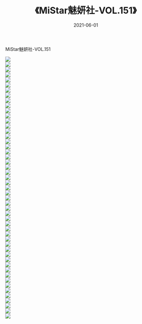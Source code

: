 ﻿---
layout: post
title:  《MiStar魅妍社-VOL.151》
date:   2021-06-01
img: http://img.660000.xyz/Sharelink/网络美图/2021/MiStar魅妍社-VOL.151/000.jpg
categories: [美女, 清纯, 唯美]
---

MiStar魅妍社-VOL.151

  ![](http://img.660000.xyz/Sharelink/网络美图/2021/MiStar魅妍社-VOL.151/001.jpg) <br> ![](http://img.660000.xyz/Sharelink/网络美图/2021/MiStar魅妍社-VOL.151/002.jpg) <br> ![](http://img.660000.xyz/Sharelink/网络美图/2021/MiStar魅妍社-VOL.151/003.jpg) <br> ![](http://img.660000.xyz/Sharelink/网络美图/2021/MiStar魅妍社-VOL.151/004.jpg) <br> ![](http://img.660000.xyz/Sharelink/网络美图/2021/MiStar魅妍社-VOL.151/005.jpg) <br> ![](http://img.660000.xyz/Sharelink/网络美图/2021/MiStar魅妍社-VOL.151/006.jpg) <br> ![](http://img.660000.xyz/Sharelink/网络美图/2021/MiStar魅妍社-VOL.151/007.jpg) <br> ![](http://img.660000.xyz/Sharelink/网络美图/2021/MiStar魅妍社-VOL.151/008.jpg) <br> ![](http://img.660000.xyz/Sharelink/网络美图/2021/MiStar魅妍社-VOL.151/009.jpg) <br> ![](http://img.660000.xyz/Sharelink/网络美图/2021/MiStar魅妍社-VOL.151/010.jpg) <br> ![](http://img.660000.xyz/Sharelink/网络美图/2021/MiStar魅妍社-VOL.151/011.jpg) <br> ![](http://img.660000.xyz/Sharelink/网络美图/2021/MiStar魅妍社-VOL.151/012.jpg) <br> ![](http://img.660000.xyz/Sharelink/网络美图/2021/MiStar魅妍社-VOL.151/013.jpg) <br> ![](http://img.660000.xyz/Sharelink/网络美图/2021/MiStar魅妍社-VOL.151/014.jpg) <br> ![](http://img.660000.xyz/Sharelink/网络美图/2021/MiStar魅妍社-VOL.151/015.jpg) <br> ![](http://img.660000.xyz/Sharelink/网络美图/2021/MiStar魅妍社-VOL.151/016.jpg) <br> ![](http://img.660000.xyz/Sharelink/网络美图/2021/MiStar魅妍社-VOL.151/017.jpg) <br> ![](http://img.660000.xyz/Sharelink/网络美图/2021/MiStar魅妍社-VOL.151/018.jpg) <br> ![](http://img.660000.xyz/Sharelink/网络美图/2021/MiStar魅妍社-VOL.151/019.jpg) <br> ![](http://img.660000.xyz/Sharelink/网络美图/2021/MiStar魅妍社-VOL.151/020.jpg) <br> ![](http://img.660000.xyz/Sharelink/网络美图/2021/MiStar魅妍社-VOL.151/021.jpg) <br> ![](http://img.660000.xyz/Sharelink/网络美图/2021/MiStar魅妍社-VOL.151/022.jpg) <br> ![](http://img.660000.xyz/Sharelink/网络美图/2021/MiStar魅妍社-VOL.151/023.jpg) <br> ![](http://img.660000.xyz/Sharelink/网络美图/2021/MiStar魅妍社-VOL.151/024.jpg) <br> ![](http://img.660000.xyz/Sharelink/网络美图/2021/MiStar魅妍社-VOL.151/025.jpg) <br> ![](http://img.660000.xyz/Sharelink/网络美图/2021/MiStar魅妍社-VOL.151/026.jpg) <br> ![](http://img.660000.xyz/Sharelink/网络美图/2021/MiStar魅妍社-VOL.151/027.jpg) <br> ![](http://img.660000.xyz/Sharelink/网络美图/2021/MiStar魅妍社-VOL.151/028.jpg) <br> ![](http://img.660000.xyz/Sharelink/网络美图/2021/MiStar魅妍社-VOL.151/029.jpg) <br> ![](http://img.660000.xyz/Sharelink/网络美图/2021/MiStar魅妍社-VOL.151/030.jpg) <br> ![](http://img.660000.xyz/Sharelink/网络美图/2021/MiStar魅妍社-VOL.151/031.jpg) <br> ![](http://img.660000.xyz/Sharelink/网络美图/2021/MiStar魅妍社-VOL.151/032.jpg) <br> ![](http://img.660000.xyz/Sharelink/网络美图/2021/MiStar魅妍社-VOL.151/033.jpg) <br> ![](http://img.660000.xyz/Sharelink/网络美图/2021/MiStar魅妍社-VOL.151/034.jpg) <br> ![](http://img.660000.xyz/Sharelink/网络美图/2021/MiStar魅妍社-VOL.151/035.jpg) <br> ![](http://img.660000.xyz/Sharelink/网络美图/2021/MiStar魅妍社-VOL.151/036.jpg) <br> ![](http://img.660000.xyz/Sharelink/网络美图/2021/MiStar魅妍社-VOL.151/037.jpg) <br> ![](http://img.660000.xyz/Sharelink/网络美图/2021/MiStar魅妍社-VOL.151/038.jpg) <br> ![](http://img.660000.xyz/Sharelink/网络美图/2021/MiStar魅妍社-VOL.151/039.jpg) <br> ![](http://img.660000.xyz/Sharelink/网络美图/2021/MiStar魅妍社-VOL.151/040.jpg) <br> ![](http://img.660000.xyz/Sharelink/网络美图/2021/MiStar魅妍社-VOL.151/041.jpg) <br> ![](http://img.660000.xyz/Sharelink/网络美图/2021/MiStar魅妍社-VOL.151/042.jpg) <br> ![](http://img.660000.xyz/Sharelink/网络美图/2021/MiStar魅妍社-VOL.151/043.jpg) <br> ![](http://img.660000.xyz/Sharelink/网络美图/2021/MiStar魅妍社-VOL.151/044.jpg) <br> ![](http://img.660000.xyz/Sharelink/网络美图/2021/MiStar魅妍社-VOL.151/045.jpg) <br> ![](http://img.660000.xyz/Sharelink/网络美图/2021/MiStar魅妍社-VOL.151/046.jpg) <br> ![](http://img.660000.xyz/Sharelink/网络美图/2021/MiStar魅妍社-VOL.151/047.jpg) <br> ![](http://img.660000.xyz/Sharelink/网络美图/2021/MiStar魅妍社-VOL.151/048.jpg) <br> ![](http://img.660000.xyz/Sharelink/网络美图/2021/MiStar魅妍社-VOL.151/049.jpg) <br> ![](http://img.660000.xyz/Sharelink/网络美图/2021/MiStar魅妍社-VOL.151/050.jpg) <br> ![](http://img.660000.xyz/Sharelink/网络美图/2021/MiStar魅妍社-VOL.151/051.jpg) <br>